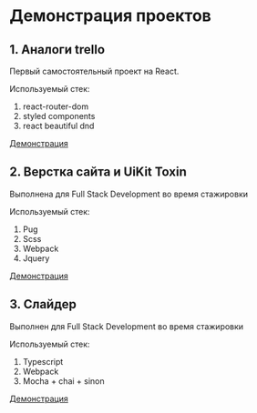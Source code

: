 # Демонстрация проектов

## 1. Аналоги trello

Первый самостоятельный проект на React. 

Используемый стек:
1. react-router-dom
2. styled components
3. react beautiful dnd

[Демонстрация](https://ivanushkapr.github.io/trello/)

## 2. Верстка сайта и UiKit Toxin

Выполнена для Full Stack Development во время стажировки

Используемый стек:
1. Pug
2. Scss
3. Webpack
4. Jquery

[Демонстрация](https://ivanushkapr.github.io/hotel/)

## 3. Слайдер 

Выполнен для Full Stack Development во время стажировки

Используемый стек:
1. Typescript
2. Webpack
3. Mocha + chai + sinon

[Демонстрация](https://ivanushkapr.github.io/slider/)
